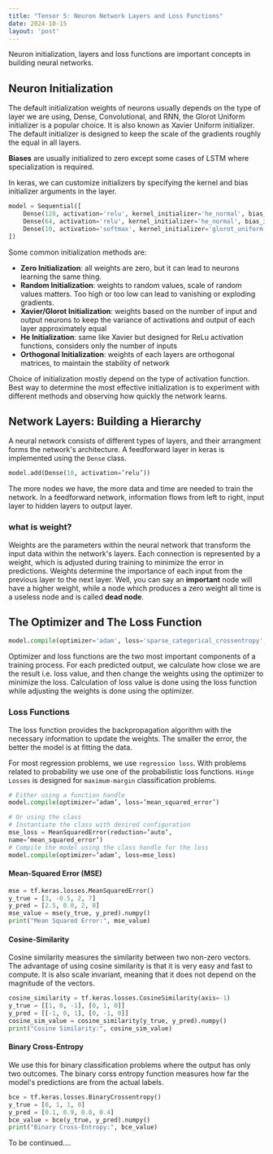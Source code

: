 ```yaml
---
title: "Tensor 5: Neuron Network Layers and Loss Functions"
date: 2024-10-15
layout: 'post'
---
```


Neuron initialization, layers and loss functions are important concepts in building neural networks.

<!--more-->

## Neuron Initialization
The default initialization weights of neurons usually depends on the type of layer we are using, Dense, Convolutional, and RNN, the Glorot Uniform initializer is a popular choice. It is also known as Xavier Uniform initializer. The default initializer is designed to keep the scale of the gradients roughly the equal in all layers.

**Biases** are usually initialized to zero except some cases of LSTM where specialization is required.

In keras, we can customize initializers by specifying the kernel and bias initializer arguments in the layer. 

```python
model = Sequential([
    Dense(128, activation='relu', kernel_initializer='he_normal', bias_initializer='zeros', input_shape=(784,)),
    Dense(64, activation='relu', kernel_initializer='he_normal', bias_initializer='zeros'),
    Dense(10, activation='softmax', kernel_initializer='glorot_uniform', bias_initializer='zeros')
])
```

Some common initialization methods are:
- **Zero Initialization**: all weights are zero, but it can lead to neurons learning the same thing.
- **Random Initialization**: weights to random values, scale of random values matters. Too high or too low can lead to vanishing or exploding gradients.
- **Xavier/Glorot Initialization**: weights based on the number of input and output neurons to keep the variance of activations and output of each layer approximately equal
- **He Initialization**: same like Xavier but designed for ReLu activation functions, considers only the number of inputs
- **Orthogonal Initialization**: weights of each layers are orthogonal matrices, to maintain the stability of network

Choice of initialization mostly depend on the type of activation function. Best way to determine the most effective initialization is to experiment with different methods and observing how quickly the network learns.

## Network Layers: Building a Hierarchy
A neural network consists of different types of layers, and their arrangment forms the network's architecture. A feedforward layer in keras is implemented using the `Dense` class.

```python
model.add(Dense(10, activation=’relu’))
```
The more nodes we have, the more data and time are needed to train the network. In a feedforward network, information flows from left to right, input layer to hidden layers to output layer.

### what is weight?
Weights are the parameters within the neural network that transform the input data within the network's layers. Each connection is represented by a weight, which is adjusted during training to minimize the error in predictions. Weights determine the importance of each input from the previous layer to the next layer.
Well, you can say an **important** node will have a higher weight, while a node which produces a zero weight all time is a useless node and is called **dead node**.

## The Optimizer and The Loss Function

```python
model.compile(optimizer='adam', loss='sparse_categorical_crossentropy', metrics=['accuracy'])
```
Optimizer and loss functions are the two most important components of a training process. For each predicted output, we calculate how close we are the result i.e. loss value, and then change the weights using the optimizer to minimize the loss. Calculation of loss value is done using the loss function while adjusting the weights is done using the optimizer. 

### Loss Functions
The loss function provides the backpropagation algorithm with the necessary information to update the weights. The smaller the error, the better the model is at fitting the data. 

For most regression problems, we use `regression loss`. With problems related to probability we use one of the probabilistic loss functions. `Hinge Losses` is designed for `maximum-margin` classification problems. 

```python
# Either using a function handle
model.compile(optimizer=’adam’, loss=’mean_squared_error’)

# Or using the class
# Instantiate the class with desired configuration
mse_loss = MeanSquaredError(reduction=’auto’,
name=’mean_squared_error’)
# Compile the model using the class handle for the loss
model.compile(optimizer=’adam’, loss=mse_loss)
```

#### Mean-Squared Error (MSE)

```python
mse = tf.keras.losses.MeanSquaredError()
y_true = [3, -0.5, 2, 7]
y_pred = [2.5, 0.0, 2, 8]
mse_value = mse(y_true, y_pred).numpy()
print("Mean Squared Error:", mse_value)
```

#### Cosine-Similarity
Cosine similarity measures the similarity between two non-zero vectors. The advantage of using cosine similarity is that it is very easy and fast to compute. It is also scale invariant, meaning that it does not depend on the magnitude of the vectors.

```python
cosine_similarity = tf.keras.losses.CosineSimilarity(axis=-1)
y_true = [[1, 0, -1], [0, 1, 0]]
y_pred = [[-1, 0, 1], [0, -1, 0]]
cosine_sim_value = cosine_similarity(y_true, y_pred).numpy()
print("Cosine Similarity:", cosine_sim_value)
```

#### Binary Cross-Entropy
We use this for binary classification problems where the output has only two outcomes. The binary corss entropy function measures how far the model's predictions are from the actual labels.

```python
bce = tf.keras.losses.BinaryCrossentropy()
y_true = [0, 1, 1, 0]
y_pred = [0.1, 0.9, 0.8, 0.4]
bce_value = bce(y_true, y_pred).numpy()
print("Binary Cross-Entropy:", bce_value)
```

To be continued....
